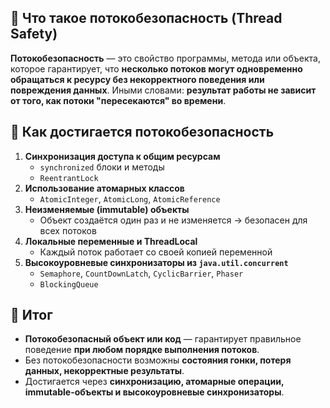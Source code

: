 ## 🔹 Что такое потокобезопасность (Thread Safety)
**Потокобезопасность** — это свойство программы, метода или объекта, которое гарантирует, что **несколько потоков могут одновременно обращаться к ресурсу без некорректного поведения или повреждения данных**.
Иными словами: **результат работы не зависит от того, как потоки "пересекаются" во времени**.
## 🔹 Как достигается потокобезопасность
1. **Синхронизация доступа к общим ресурсам**
    - `synchronized` блоки и методы
    - `ReentrantLock`
2. **Использование атомарных классов**
    - `AtomicInteger`, `AtomicLong`, `AtomicReference`
3. **Неизменяемые (immutable) объекты**
    - Объект создаётся один раз и не изменяется → безопасен для всех потоков
4. **Локальные переменные и ThreadLocal**
    - Каждый поток работает со своей копией переменной
5. **Высокоуровневые синхронизаторы из `java.util.concurrent`**
    - `Semaphore`, `CountDownLatch`, `CyclicBarrier`, `Phaser`
    - `BlockingQueue`
## 🔹 Итог
- **Потокобезопасный объект или код** — гарантирует правильное поведение **при любом порядке выполнения потоков**.
- Без потокобезопасности возможны **состояния гонки, потеря данных, некорректные результаты**.
- Достигается через **синхронизацию, атомарные операции, immutable-объекты и высокоуровневые синхронизаторы**.